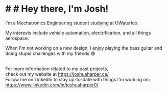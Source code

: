 # # # Hey there, I'm Josh! 

I'm a Mechatronics Engineering student studying at UWaterloo. 

My interests include vehicle automation, electrification, and all things aerospace.

When I'm not working on a new design, I enjoy playing the bass guitar and doing stupid challenges with my friends 😅

<br> For more information related to my past projects, 
<br> check out my website at https://joshuaharper.ca/
<br> Follow me on LinkedIn to stay up-to-date with things I'm working on: https://www.linkedin.com/in/joshuaharper0/

